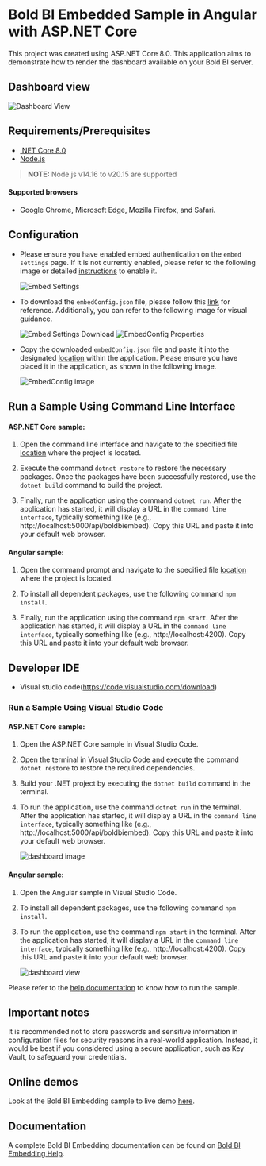 # Bold BI Embedded Sample in Angular with ASP.NET Core

This project was created using ASP.NET Core 8.0. This application aims to demonstrate how to render the dashboard available on your Bold BI server.

## Dashboard view

![Dashboard View](https://github.com/boldbi/aspnet-core-sample/assets/91586758/3e70fa58-908c-415a-9fa0-ef624e955d52)

 ## Requirements/Prerequisites
 
 * [.NET Core 8.0](https://dotnet.microsoft.com/en-us/download/dotnet/8.0)
 * [Node.js](https://nodejs.org/en/)

 > **NOTE:** Node.js v14.16 to v20.15 are supported

 #### Supported browsers
  
  * Google Chrome, Microsoft Edge, Mozilla Firefox, and Safari.

 ## Configuration

  * Please ensure you have enabled embed authentication on the `embed settings` page. If it is not currently enabled, please refer to the following image or detailed [instructions](https://help.boldbi.com/site-administration/embed-settings/#get-embed-secret-code) to enable it.
  
    ![Embed Settings](https://github.com/boldbi/aspnet-core-sample/assets/91586758/b3a81978-9eb4-42b2-92bb-d1e2735ab007)

  * To download the `embedConfig.json` file, please follow this [link](https://help.boldbi.com/site-administration/embed-settings/#get-embed-configuration-file) for reference. Additionally, you can refer to the following image for visual guidance.

    ![Embed Settings Download](https://github.com/boldbi/aspnet-core-sample/assets/91586758/d27d4cfc-6a3e-4c34-975e-f5f22dea6172)
    ![EmbedConfig Properties](https://github.com/boldbi/aspnet-core-sample/assets/91586758/d6ce925a-0d4c-45d2-817e-24d6d59e0d63)

  * Copy the downloaded `embedConfig.json` file and paste it into the designated [location](https://github.com/boldbi/angular-with-aspnet-core-sample/tree/master/ASP.NET%20Core/BoldBI.Embed.Sample) within the application. Please ensure you have placed it in the application, as shown in the following image.
    
    ![EmbedConfig image](https://github.com/boldbi/aspnet-core-sample/assets/91586758/bdb83a3e-02e4-4e99-ad57-717438e5ec5c)

## Run a Sample Using Command Line Interface
    
  #### ASP.NET Core sample: 

  1. Open the command line interface and navigate to the specified file [location](https://github.com/boldbi/angular-with-aspnet-core-sample/tree/master/ASP.NET%20Core/BoldBI.Embed.Sample) where the project is located.

  2. Execute the command `dotnet restore` to restore the necessary packages. Once the packages have been successfully restored, use the `dotnet build` command to build the project.
  
  3. Finally, run the application using the command `dotnet run`. After the application has started, it will display a URL in the `command line interface`, typically something like (e.g., http://localhost:5000/api/boldbiembed). Copy this URL and paste it into your default web browser.

  #### Angular sample:

  1. Open the command prompt and navigate to the specified file [location](https://github.com/boldbi/angular-with-aspnet-core-sample/tree/master/Angular%2014) where the project is located.

  2. To install all dependent packages, use the following command `npm install`.

  3. Finally, run the application using the command `npm start`. After the application has started, it will display a URL in the `command line interface`, typically something like (e.g., http://localhost:4200). Copy this URL and paste it into your default web browser.

 ## Developer IDE

  * Visual studio code(https://code.visualstudio.com/download)

  ### Run a Sample Using Visual Studio Code

  #### ASP.NET Core sample: 

  1. Open the ASP.NET Core sample in Visual Studio Code.

  2. Open the terminal in Visual Studio Code and execute the command `dotnet restore` to restore the required dependencies.
 
  3. Build your .NET project by executing the `dotnet build` command in the terminal.
  
  4. To run the application, use the command `dotnet run` in the terminal. After the application has started, it will display a URL in the `command line interface`, typically something like (e.g., http://localhost:5000/api/boldbiembed). Copy this URL and paste it into your default web browser.
    
      ![dashboard image](https://github.com/boldbi/aspnet-core-sample/assets/91586758/6bf36f94-3ec2-4a01-a2c1-28096fd7c8b1)

  #### Angular sample:

  1. Open the Angular sample in Visual Studio Code.

  2. To install all dependent packages, use the following command `npm install`.

  3. To run the application, use the command `npm start` in the terminal. After the application has started, it will display a URL in the `command line interface`, typically something like (e.g., http://localhost:4200). Copy this URL and paste it into your default web browser.

     ![dashboard view](https://github.com/boldbi/aspnet-core-sample/assets/91586758/3e70fa58-908c-415a-9fa0-ef624e955d52)

Please refer to the [help documentation](https://help.boldbi.com/embedding-options/embedding-sdk/samples/angular-with-javascript/#how-to-run-the-sample) to know how to run the sample.

## Important notes

It is recommended not to store passwords and sensitive information in configuration files for security reasons in a real-world application. Instead, it would be best if you considered using a secure application, such as Key Vault, to safeguard your credentials.

## Online demos

Look at the Bold BI Embedding sample to live demo [here](https://samples.boldbi.com/embed).


## Documentation

A complete Bold BI Embedding documentation can be found on [Bold BI Embedding Help](https://help.boldbi.com/embedded-bi/javascript-based/).
